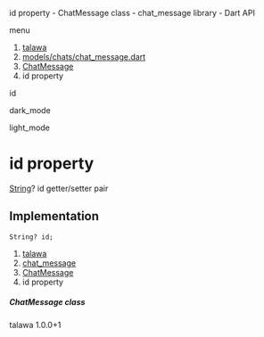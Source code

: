 




id property - ChatMessage class - chat\_message library - Dart API







menu

1. [talawa](../../index.html)
2. [models/chats/chat\_message.dart](../../file-___home_harshil_Desktop_open-source_palisadoes_talawa_lib_models_chats_chat_message/)
3. [ChatMessage](../../file-___home_harshil_Desktop_open-source_palisadoes_talawa_lib_models_chats_chat_message/ChatMessage-class.html)
4. id property

id


dark\_mode

light\_mode




# id property


[String](https://api.flutter.dev/flutter/dart-core/String-class.html)?
id
getter/setter pair

## Implementation

```
String? id;
```

 


1. [talawa](../../index.html)
2. [chat\_message](../../file-___home_harshil_Desktop_open-source_palisadoes_talawa_lib_models_chats_chat_message/)
3. [ChatMessage](../../file-___home_harshil_Desktop_open-source_palisadoes_talawa_lib_models_chats_chat_message/ChatMessage-class.html)
4. id property

##### ChatMessage class





talawa
1.0.0+1






